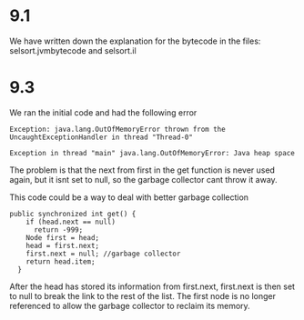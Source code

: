 # 9.1
We have written down the explanation for the bytecode in the files: selsort.jvmbytecode and selsort.il 

# 9.3

We ran the initial code and had the following error

```
Exception: java.lang.OutOfMemoryError thrown from the UncaughtExceptionHandler in thread "Thread-0"

Exception in thread "main" java.lang.OutOfMemoryError: Java heap space
```

The problem is that the next from first in the get function is never used again, but it isnt set to null, so the garbage collector cant throw it away.

This code could be a way to deal with better garbage collection

```
public synchronized int get() {
    if (head.next == null) 
      return -999;
    Node first = head;
    head = first.next;
    first.next = null; //garbage collector
    return head.item;
  }
```

After the head has stored its information from first.next, first.next is then set to null to break the link to the rest of the list. The first node is no longer referenced to allow the garbage collector to reclaim its memory.